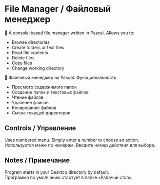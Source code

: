 # File Manager / Файловый менеджер

📁 A console-based file manager written in Pascal. Allows you to:
- Browse directories
- Create folders or text files
- Read file contents
- Delete files
- Copy files
- Change working directory

📁 Файловый менеджер на Pascal. Функциональность:
- Просмотр содержимого папок
- Создание папок и текстовых файлов
- Чтение файлов
- Удаление файлов
- Копирование файлов
- Смена текущей директории

## Controls / Управление
Uses numbered menu. Simply enter a number to choose an action.  
Используется меню по номерам. Вводите номер действия для выбора.

## Notes / Примечание
Program starts in your Desktop directory by default.  
Программа по умолчанию стартует в папке «Рабочий стол».
